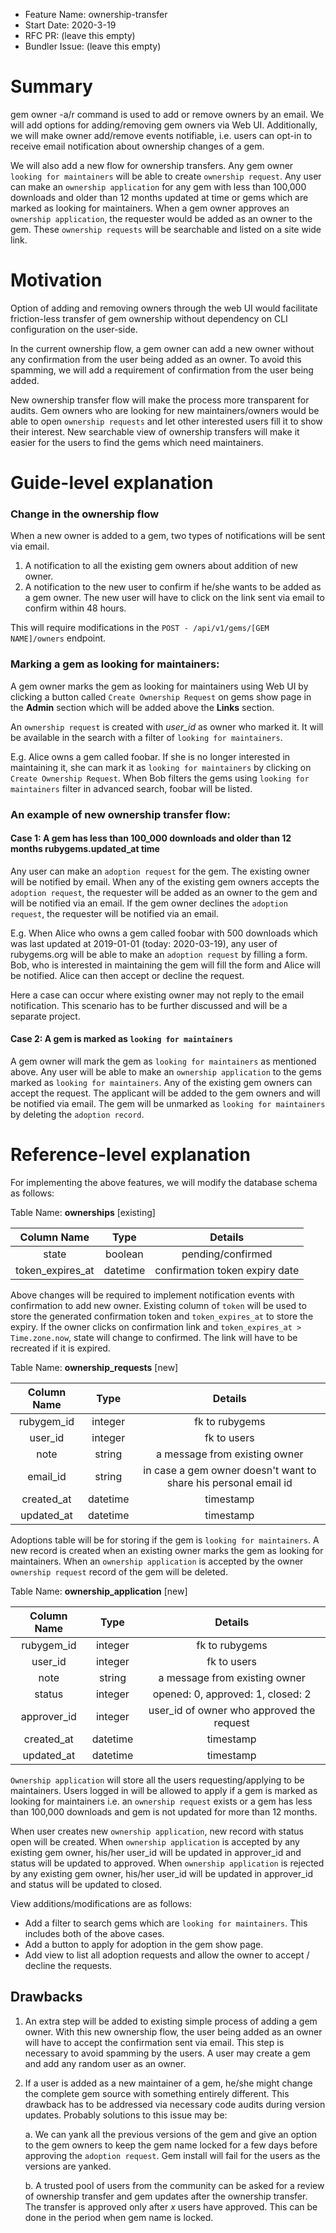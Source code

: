 - Feature Name: ownership-transfer
- Start Date: 2020-3-19
- RFC PR: (leave this empty)
- Bundler Issue: (leave this empty)

# Summary

gem owner -a/r command is used to add or remove owners by an email. We will add options for adding/removing gem owners via Web UI. Additionally, we will make owner add/remove events notifiable, i.e. users can opt-in to receive email notification about ownership changes of a gem. 

We will also add a new flow for ownership transfers. Any gem owner `looking for maintainers` will be able to create `ownership request`. Any user can make an `ownership application` for any gem with less than 100,000 downloads and older than 12 months updated at time or gems which are marked as looking for maintainers. When a gem owner approves an `ownership application`, the requester would be added as an owner to the gem. These `ownership requests` will be searchable and listed on a site wide link.

# Motivation

Option of adding and removing owners through the web UI would facilitate friction-less transfer of gem ownership without dependency on CLI configuration on the user-side.

In the current ownership flow, a gem owner can add a new owner without any confirmation from the user being added as an owner. To avoid this spamming, we will add a requirement of confirmation from the user being added.

New ownership transfer flow will make the process more transparent for audits. Gem owners who are looking for new maintainers/owners would be able to open `ownership requests` and let other interested users fill it to show their interest. New searchable view of ownership transfers will make it easier for the users to find the gems which need maintainers.

# Guide-level explanation

### Change in the ownership flow
When a new owner is added to a gem, two types of notifications will be sent via email.
1. A notification to all the existing gem owners about addition of new owner.
2. A notification to the new user to confirm if he/she wants to be added as a gem owner. The new user will have to click on the link sent via email to confirm within 48 hours.

This will require modifications in the `POST - /api/v1/gems/[GEM NAME]/owners` endpoint.

### Marking a gem as looking for maintainers:

A gem owner marks the gem as looking for maintainers using Web UI by clicking a button called `Create Ownership Request` on gems show page in the **Admin** section which will be added above the **Links** section.

An `ownership request` is created with _user_id_ as owner who marked it. 
It will be available in the search with a filter of `looking for maintainers`.

E.g. Alice owns a gem called foobar. If she is no longer interested in maintaining it, she can mark it as `looking for maintainers` by clicking on `Create Ownership Request`. When Bob filters the gems using `looking for maintainers` filter in advanced search, foobar will be listed.

### An example of new ownership transfer flow:

#### Case 1: A gem has less than 100_000 downloads and older than 12 months rubygems.updated_at time

Any user can make an `adoption request` for the gem. The existing owner will be notified by email.
When any of the existing gem owners accepts the `adoption request`, the requester will be added as an owner to the gem and will be notified via an email.
If the gem owner declines the `adoption request`, the requester will be notified via an email.

E.g. When Alice who owns a gem called foobar with 500 downloads which was last updated at 2019-01-01 (today: 2020-03-19), any user of rubygems.org will be able to make an `adoption request` by filling a form. Bob, who is interested in maintaining the gem will fill the form and Alice will be notified. Alice can then accept or decline the request.

Here a case can occur where existing owner may not reply to the email notification. This scenario has to be further discussed and will be a separate project.

#### Case 2: A gem is marked as `looking for maintainers`

A gem owner will mark the gem as `looking for maintainers` as mentioned above.
Any user will be able to make an `ownership application` to the gems marked as `looking for maintainers`.
Any of the existing gem owners can accept the request. The applicant will be added to the gem owners and will be notified via email. The gem will be unmarked as `looking for maintainers` by deleting the `adoption record`.

# Reference-level explanation

For implementing the above features, we will modify the database schema as follows:

Table Name: **ownerships** [existing]

|Column Name|Type|Details|
|:-----------:|:----:|:-------:|
|state |boolean|pending/confirmed|
|token_expires_at|datetime|confirmation token expiry date|

Above changes will be required to implement notification events with confirmation to add new owner. Existing column of `token` will be used to store the generated confirmation token and `token_expires_at` to store the expiry.
If the owner clicks on confirmation link and `token_expires_at > Time.zone.now`, state will change to confirmed.
The link will have to be recreated if it is expired.

Table Name: **ownership_requests** [new]

|Column Name|Type|Details|
|:-----------:|:----:|:-------:|
|rubygem_id |integer|fk to rubygems|
|user_id    |integer|fk to users|
|note       |string |a message from existing owner|
|email_id   |string |in case a gem owner doesn't want to share his personal email id|
|created_at |datetime|timestamp|
|updated_at |datetime|timestamp|

Adoptions table will be for storing if the gem is `looking for maintainers`. A new record is created when an existing owner marks the gem as looking for maintainers.
When an `ownership application` is accepted by the owner `ownership request` record of the gem will be deleted.

Table Name: **ownership_application** [new]

|Column Name|Type|Details|
|:-----------:|:----:|:-------:|
|rubygem_id |integer|fk to rubygems|
|user_id    |integer|fk to users|
|note       |string |a message from existing owner|
|status     |integer|opened: 0, approved: 1, closed: 2|
|approver_id|integer|user_id of owner who approved the request|
|created_at |datetime|timestamp|
|updated_at |datetime|timestamp|

`Ownership application` will store all the users requesting/applying to be maintainers. Users logged in will be allowed to apply if a gem is marked as looking for maintainers i.e. an `ownership request` exists or a gem has less than 100,000 downloads and gem is not updated for more than 12 months.

When user creates new `ownership application`, new record with status open will be created.
When `ownership application` is accepted by any existing gem owner, his/her user_id will be updated in approver_id and status will be updated to approved.
When `ownership application` is rejected by any existing gem owner, his/her user_id will be updated in approver_id and status will be updated to closed.

View additions/modifications are as follows:
- Add a filter to search gems which are `looking for maintainers`. This includes both of the above cases.
- Add a button to apply for adoption in the gem show page.
- Add view to list all adoption requests and allow the owner to accept / decline the requests.

## Drawbacks
1. An extra step will be added to existing simple process of adding a gem owner. With this new ownership flow, the user being added as an owner will have to accept the confirmation sent via email.
This step is necessary to avoid spamming by the users. A user may create a gem and add any random user as an owner.

2. If a user is added as a new maintainer of a gem, he/she might change the complete gem source with something entirely different. 
This drawback has to be addressed via necessary code audits during version updates.
 Probably solutions to this issue may be:
    
    a. We can yank all the previous versions of the gem and give an option to the gem owners to keep the gem name locked for a few days before approving the `adoption request`. Gem install will fail for the users as the versions are yanked.
    
    b. A trusted pool of users from the community can be asked for a review of ownership transfer and gem updates after the ownership transfer. The transfer is approved only after *x* users have approved. This can be done in the period when gem name is locked.